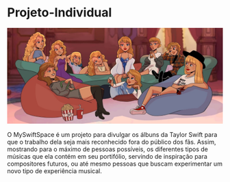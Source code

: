 # Projeto-Individual

![Logo](site/public/assets/imgs/desenhodaseras2.jpg)

O MySwiftSpace é um projeto para divulgar os álbuns da Taylor Swift para que o trabalho dela seja mais reconhecido fora do público dos fãs. Assim, mostrando para o máximo de pessoas possíveis, os diferentes tipos de músicas que ela contém em seu portifólio, servindo de inspiração para compositores futuros, ou até mesmo pessoas que buscam experimentar um novo tipo de experiência musical.

